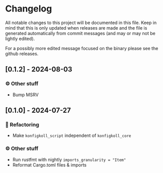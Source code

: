 # Changelog

All notable changes to this project will be documented in this file.
Keep in mind that this is only updated when releases are made and the file
is generated automatically from commit messages (and may or may not be lightly
edited).

For a possibly more edited message focused on the binary please see the github
releases.

## [0.1.2] - 2024-08-03

### ⚙️ Other stuff

- Bump MSRV

## [0.1.0] - 2024-07-27

### 🚜 Refactoring

- Make `konfigkoll_script` independent of `konfigkoll_core`

### ⚙️ Other stuff

- Run rustfmt with nightly `imports_granularity = "Item"`
- Reformat Cargo.toml files & imports
